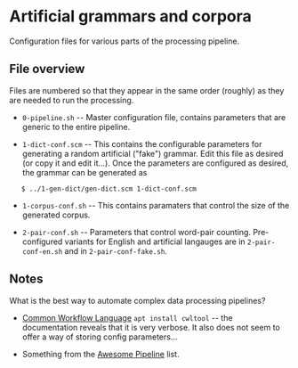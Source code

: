 
Artificial grammars and corpora
===============================

Configuration files for various parts of the processing pipeline.

File overview
-------------
Files are numbered so that they appear in the same order (roughly) as
they are needed to run the processing.

* `0-pipeline.sh` -- Master configuration file, contains parameters
  that are generic to the entire pipeline.

* `1-dict-conf.scm` -- This contains the configurable parameters for
   generating a random artificial ("fake") grammar. Edit this file
   as desired (or copy it and edit it...). Once the parameters are
   configured as desired, the grammar can be generated as
```
   $ ../1-gen-dict/gen-dict.scm 1-dict-conf.scm
```

* `1-corpus-conf.sh` -- This contains paramaters that control the size
   of the generated corpus.

* `2-pair-conf.sh` -- Parameters that control word-pair counting.
  Pre-configured variants for English and artificial langauges are in
  `2-pair-conf-en.sh` and in `2-pair-conf-fake.sh`.

Notes
-----
What is the best way to automate complex data processing pipelines?

* [Common Workflow Language](https://www.commonwl.org/user_guide/index.html)
  `apt install cwltool` -- the documentation reveals that it is very
  verbose. It also does not seem to offer a way of storing config
  parameters...

* Something from the [Awesome Pipeline](https://github.com/pditommaso/awesome-pipeline)
  list.
